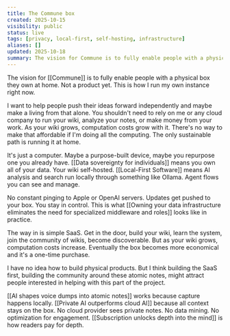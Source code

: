 ```yaml
---
title: The Commune box
created: 2025-10-15
visibility: public
status: live
tags: [privacy, local-first, self-hosting, infrastructure]
aliases: []
updated: 2025-10-18
summary: The vision for Commune is to fully enable people with a physical box they own at home. Self-host your wiki, run local AI, keep your data. This is how I run my instance today.
---
```


The vision for [[Commune]] is to fully enable people with a physical box they own at home. Not a product yet. This is how I run my own instance right now.

I want to help people push their ideas forward independently and maybe make a living from that alone. You shouldn't need to rely on me or any cloud company to run your wiki, analyze your notes, or make money from your work. As your wiki grows, computation costs grow with it. There's no way to make that affordable if I'm doing all the computing. The only sustainable path is running it at home.

It's just a computer. Maybe a purpose-built device, maybe you repurpose one you already have. [[Data sovereignty for individuals]] means you own all of your data. Your wiki self-hosted. [[Local-First Software]] means AI analysis and search run locally through something like Ollama. Agent flows you can see and manage.

No constant pinging to Apple or OpenAI servers. Updates get pushed to your box. You stay in control. This is what [[Owning your data infrastructure eliminates the need for specialized middleware and roles]] looks like in practice.

The way in is simple SaaS. Get in the door, build your wiki, learn the system, join the community of wikis, become discoverable. But as your wiki grows, computation costs increase. Eventually the box becomes more economical and it's a one-time purchase.

I have no idea how to build physical products. But I think building the SaaS first, building the community around these atomic notes, might attract people interested in helping with this part of the project.

[[AI shapes voice dumps into atomic notes]] works because capture happens locally. [[Private AI outperforms cloud AI]] because all context stays on the box. No cloud provider sees private notes. No data mining. No optimization for engagement. [[Subscription unlocks depth into the mind]] is how readers pay for depth.
